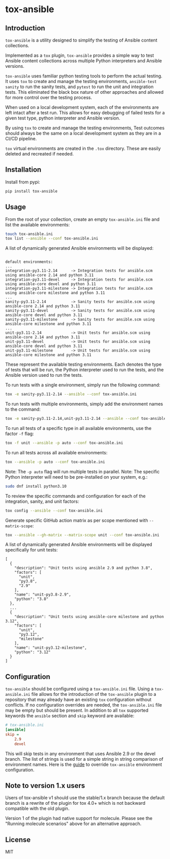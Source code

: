 # tox-ansible

## Introduction

`tox-ansible` is a utility designed to simplify the testing of Ansible content collections.

Implemented as a `tox` plugin, `tox-ansible` provides a simple way to test Ansible content collections across multiple Python interpreters and Ansible versions.

`tox-ansible` uses familiar python testing tools to perform the actual testing. It uses `tox` to create and manage the testing environments, `ansible-test sanity` to run the sanity tests, and `pytest` to run the unit and integration tests. This eliminated the black box nature of other approaches and allowed for more control over the testing process.

When used on a local development system, each of the environments are left intact after a test run. This allows for easy debugging of failed tests for a given test type, python interpreter and Ansible version.

By using `tox` to create and manage the testing environments, Test outcomes should always be the same on a local development system as they are in a CI/CD pipeline.

`tox` virtual environments are created in the `.tox` directory. These are easily deleted and recreated if needed.

## Installation

Install from pypi:

```bash
pip install tox-ansible
```

## Usage

From the root of your collection, create an empty `tox-ansible.ini` file and list the available environments:

```bash
touch tox-ansible.ini
tox list --ansible --conf tox-ansible.ini
```

A list of dynamically generated Ansible environments will be displayed:

```

default environments:
...
integration-py3.11-2.14      -> Integration tests for ansible.scm using ansible-core 2.14 and python 3.11
integration-py3.11-devel     -> Integration tests for ansible.scm using ansible-core devel and python 3.11
integration-py3.11-milestone -> Integration tests for ansible.scm using ansible-core milestone and python 3.11
...
sanity-py3.11-2.14           -> Sanity tests for ansible.scm using ansible-core 2.14 and python 3.11
sanity-py3.11-devel          -> Sanity tests for ansible.scm using ansible-core devel and python 3.11
sanity-py3.11-milestone      -> Sanity tests for ansible.scm using ansible-core milestone and python 3.11
...
unit-py3.11-2.14             -> Unit tests for ansible.scm using ansible-core 2.14 and python 3.11
unit-py3.11-devel            -> Unit tests for ansible.scm using ansible-core devel and python 3.11
unit-py3.11-milestone        -> Unit tests for ansible.scm using ansible-core milestone and python 3.11
```

These represent the available testing environments. Each denotes the type of tests that will be run, the Python interpreter used to run the tests, and the Ansible version used to run the tests.

To run tests with a single environment, simply run the following command:

```bash
tox -e sanity-py3.11-2.14 --ansible --conf tox-ansible.ini
```

To run tests with multiple environments, simply add the environment names to the command:

```bash
tox -e sanity-py3.11-2.14,unit-py3.11-2.14 --ansible --conf tox-ansible.ini
```

To run all tests of a specific type in all available environments, use the factor `-f` flag:

```bash
tox -f unit --ansible -p auto --conf tox-ansible.ini
```

To run all tests across all available environments:

```bash
tox --ansible -p auto --conf tox-ansible.ini
```

Note: The `-p auto` flag will run multiple tests in parallel.
Note: The specific Python interpreter will need to be pre-installed on your system, e.g.:

```bash
sudo dnf install python3.10
```

To review the specific commands and configuration for each of the integration, sanity, and unit factors:

```bash
tox config --ansible --conf tox-ansible.ini
```

Generate specific GitHub action matrix as per scope mentioned with `--matrix-scope`:

```bash
tox --ansible --gh-matrix --matrix-scope unit --conf tox-ansible.ini
```

A list of dynamically generated Ansible environments will be displayed specifically for unit tests:

```
[
  {
    "description": "Unit tests using ansible 2.9 and python 3.8",
    "factors": [
      "unit",
      "py3.8",
      "2.9"
    ],
    "name": "unit-py3.8-2.9",
    "python": "3.8"
  },
  ...
  {
    "description": "Unit tests using ansible-core milestone and python 3.12",
    "factors": [
      "unit",
      "py3.12",
      "milestone"
    ],
    "name": "unit-py3.12-milestone",
    "python": "3.12"
  }
]
```

## Configuration

`tox-ansible` should be configured using a `tox-ansible.ini` file. Using a `tox-ansible.ini` file allows for the introduction of the `tox-ansible` plugin to a repository that may already have an existing `tox` configuration without conflicts. If no configuration overrides are needed, the `tox-ansible.ini` file may be empty but should be present. In addition to all `tox` supported keywords the `ansible` section and `skip` keyword are available:

```ini
# tox-ansible.ini
[ansible]
skip =
    2.9
    devel
```

This will skip tests in any environment that uses Ansible 2.9 or the devel branch. The list of strings is used for a simple string in string comparison of environment names. Here is the [guide] to override `tox-ansible` environment configuration.

[guide]: https://ansible.readthedocs.io/projects/tox-ansible/configuration/#overriding-the-configuration

## Note to version 1.x users

Users of tox-ansible v1 should use the stable/1.x branch because the default branch is a rewrite of the plugin for tox 4.0+ which is not backward compatible with the old plugin.

Version 1 of the plugin had native support for molecule. Please see the "Running molecule scenarios" above for an alternative approach.

## License

MIT

